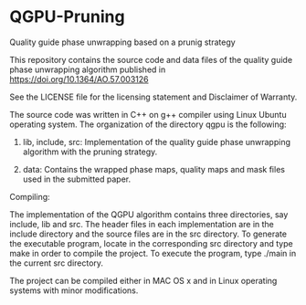 # QGPU-Pruning
Quality guide phase unwrapping based on a prunig strategy


This repository contains the source code and data files of the quality guide phase unwrapping algorithm published in https://doi.org/10.1364/AO.57.003126

See the LICENSE file for the licensing statement and Disclaimer of Warranty.

The source code was written in C++ on g++ compiler using Linux Ubuntu operating system. The organization of the directory qgpu is the following:

1. lib, include, src: Implementation of the quality guide phase unwrapping algorithm with the pruning strategy.

2. data: Contains the wrapped phase maps, quality maps and mask files used in the submitted paper.


Compiling:

The implementation of the QGPU algorithm contains three directories, say include, lib and src. The header files in each implementation are in the include directory and the source files are in the src directory. To generate the executable program, locate in the corresponding src directory and type make in order to compile the project. To execute the program, type ./main in the current src directory.

The project can be compiled either in MAC OS x and in Linux operating systems with minor modifications.
